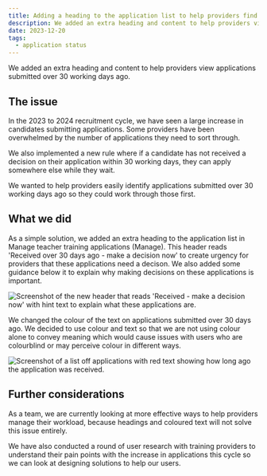 ```yaml
---
title: Adding a heading to the application list to help providers find older applications
description: We added an extra heading and content to help providers view applications submitted over 30 working days ago.
date: 2023-12-20
tags:
  - application status
---
```


We added an extra heading and content to help providers view applications submitted over 30 working days ago.  

## The issue

In the 2023 to 2024 recruitment cycle, we have seen a large increase in candidates submitting applications. Some providers have been overwhelmed by the number of applications they need to sort through.

We also implemented a new rule where if a candidate has not received a decision on their application within 30 working days, they can apply somewhere else while they wait.

We wanted to help providers easily identify applications submitted over 30 working days ago so they could work through those first.

## What we did

As a simple solution, we added an extra heading to the application list in Manage teacher training applications (Manage). This header reads 'Received over 30 days ago - make a decision now' to create urgency for providers that these applications need a decison. We also added some guidance below it to explain why making decisions on these applications is important.

![Screenshot of the new header that reads 'Received - make a decision now' with hint text to explain what these applications are.](old-application-header.png)

We changed the colour of the text on applications submitted over 30 days ago. We decided to use colour and text so that we are not using colour alone to convey meaning which would cause issues with users who are colourblind or may perceive colour in different ways.

![Screenshot of a list off applications with red text showing how long ago the application was received.](application-list.png)

## Further considerations

As a team, we are currently looking at more effective ways to help providers manage their workload, because headings and coloured text will not solve this issue entirely.

We have also conducted a round of user research with training providers to understand their pain points with the increase in applications this cycle so we can look at designing solutions to help our users.
